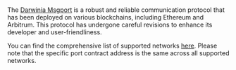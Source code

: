 # 

The [Darwinia Msgport](https://www.notion.so/Msgport-fa89f501ea1747e285b6169697e2ff77?pvs=21) is a robust and reliable communication protocol that has been deployed on various blockchains, including Ethereum and Arbitrum. This protocol has undergone careful revisions to enhance its developer and user-friendliness.

You can find the comprehensive list of supported networks [here](https://github.com/darwinia-network/darwinia-msgport/blob/main/SUPPORTED.md). Please note that the specific port contract address is the same across all supported networks.